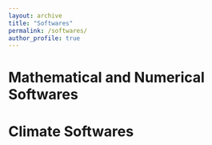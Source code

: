 ```yaml
---
layout: archive
title: "Softwares"
permalink: /softwares/
author_profile: true
---
```



# Mathematical and Numerical Softwares
# Climate Softwares
